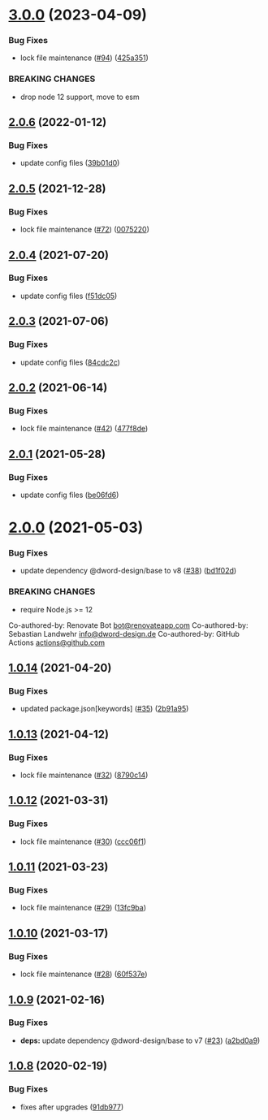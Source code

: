 # [3.0.0](https://github.com/dword-design/package-name-regex/compare/v2.0.6...v3.0.0) (2023-04-09)


### Bug Fixes

* lock file maintenance ([#94](https://github.com/dword-design/package-name-regex/issues/94)) ([425a351](https://github.com/dword-design/package-name-regex/commit/425a351fbdfbb414a3530ff4c3ef14f3220557bc))


### BREAKING CHANGES

* drop node 12 support, move to esm

## [2.0.6](https://github.com/dword-design/package-name-regex/compare/v2.0.5...v2.0.6) (2022-01-12)


### Bug Fixes

* update config files ([39b01d0](https://github.com/dword-design/package-name-regex/commit/39b01d01aa207ba7a9f9e41bfe40049da036d7b7))

## [2.0.5](https://github.com/dword-design/package-name-regex/compare/v2.0.4...v2.0.5) (2021-12-28)


### Bug Fixes

* lock file maintenance ([#72](https://github.com/dword-design/package-name-regex/issues/72)) ([0075220](https://github.com/dword-design/package-name-regex/commit/00752205cd9df0c4714b9f2577eaf98a55ada68d))

## [2.0.4](https://github.com/dword-design/package-name-regex/compare/v2.0.3...v2.0.4) (2021-07-20)


### Bug Fixes

* update config files ([f51dc05](https://github.com/dword-design/package-name-regex/commit/f51dc05f4ebb7d8c6ccee726f280371f6ed27fff))

## [2.0.3](https://github.com/dword-design/package-name-regex/compare/v2.0.2...v2.0.3) (2021-07-06)


### Bug Fixes

* update config files ([84cdc2c](https://github.com/dword-design/package-name-regex/commit/84cdc2c177146bf1b843a05e403b621e9aa8bbd2))

## [2.0.2](https://github.com/dword-design/package-name-regex/compare/v2.0.1...v2.0.2) (2021-06-14)


### Bug Fixes

* lock file maintenance ([#42](https://github.com/dword-design/package-name-regex/issues/42)) ([477f8de](https://github.com/dword-design/package-name-regex/commit/477f8ded1cf6189cafc8d79d7ddddc8332ac88ee))

## [2.0.1](https://github.com/dword-design/package-name-regex/compare/v2.0.0...v2.0.1) (2021-05-28)


### Bug Fixes

* update config files ([be06fd6](https://github.com/dword-design/package-name-regex/commit/be06fd64396cae7e7e224a598385798812b24f31))

# [2.0.0](https://github.com/dword-design/package-name-regex/compare/v1.0.14...v2.0.0) (2021-05-03)


### Bug Fixes

* update dependency @dword-design/base to v8 ([#38](https://github.com/dword-design/package-name-regex/issues/38)) ([bd1f02d](https://github.com/dword-design/package-name-regex/commit/bd1f02d043fa745fb83665d0d53680aec91bf407))


### BREAKING CHANGES

* require Node.js >= 12

Co-authored-by: Renovate Bot <bot@renovateapp.com>
Co-authored-by: Sebastian Landwehr <info@dword-design.de>
Co-authored-by: GitHub Actions <actions@github.com>

## [1.0.14](https://github.com/dword-design/package-name-regex/compare/v1.0.13...v1.0.14) (2021-04-20)


### Bug Fixes

* updated package.json[keywords] ([#35](https://github.com/dword-design/package-name-regex/issues/35)) ([2b91a95](https://github.com/dword-design/package-name-regex/commit/2b91a95fb94c8f057abdc0c24614004c6d9882be))

## [1.0.13](https://github.com/dword-design/package-name-regex/compare/v1.0.12...v1.0.13) (2021-04-12)


### Bug Fixes

* lock file maintenance ([#32](https://github.com/dword-design/package-name-regex/issues/32)) ([8790c14](https://github.com/dword-design/package-name-regex/commit/8790c14c2270ad58374d946a091c9763daf1fd0b))

## [1.0.12](https://github.com/dword-design/package-name-regex/compare/v1.0.11...v1.0.12) (2021-03-31)


### Bug Fixes

* lock file maintenance ([#30](https://github.com/dword-design/package-name-regex/issues/30)) ([ccc06f1](https://github.com/dword-design/package-name-regex/commit/ccc06f1d418e423f2f00776059c691d3d494dd36))

## [1.0.11](https://github.com/dword-design/package-name-regex/compare/v1.0.10...v1.0.11) (2021-03-23)


### Bug Fixes

* lock file maintenance ([#29](https://github.com/dword-design/package-name-regex/issues/29)) ([13fc9ba](https://github.com/dword-design/package-name-regex/commit/13fc9ba0c9e568b94d5085c680f0bf4ef5d37327))

## [1.0.10](https://github.com/dword-design/package-name-regex/compare/v1.0.9...v1.0.10) (2021-03-17)


### Bug Fixes

* lock file maintenance ([#28](https://github.com/dword-design/package-name-regex/issues/28)) ([60f537e](https://github.com/dword-design/package-name-regex/commit/60f537eba06f8092b726285e62faf11069623ddf))

## [1.0.9](https://github.com/dword-design/package-name-regex/compare/v1.0.8...v1.0.9) (2021-02-16)


### Bug Fixes

* **deps:** update dependency @dword-design/base to v7 ([#23](https://github.com/dword-design/package-name-regex/issues/23)) ([a2bd0a9](https://github.com/dword-design/package-name-regex/commit/a2bd0a9a451a309d1f73087b8eb43c1cbe6cb601))

## [1.0.8](https://github.com/dword-design/package-name-regex/compare/v1.0.7...v1.0.8) (2020-02-19)


### Bug Fixes

* fixes after upgrades ([91db977](https://github.com/dword-design/package-name-regex/commit/91db977300ccc0c5a77617892209145b1e4b7e54))
